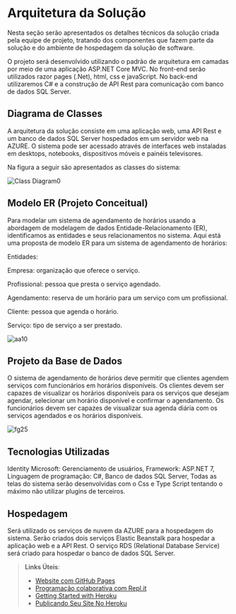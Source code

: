 # Arquitetura da Solução

Nesta seção serão apresentados os detalhes técnicos da solução criada pela equipe de projeto, tratando dos componentes que fazem parte da solução e do ambiente de hospedagem da solução de software.

O projeto será desenvolvido utilizando o padrão de arquitetura em camadas por meio de uma aplicação ASP.NET Core MVC. No front-end serão utilizados razor pages (.Net), html, css e javaScript. No back-end utilizaremos C# e a construção de API Rest para comunicação com banco de dados SQL Server.
## Diagrama de Classes

A arquitetura da solução consiste em uma aplicação web, uma API Rest e um banco de dados SQL Server hospedados em um servidor web na AZURE. O sistema pode ser acessado através de interfaces web instaladas em desktops, notebooks, dispositivos móveis e painéis televisores.

Na figura a seguir são apresentados as classes do sistema:






![Class Diagram0](https://user-images.githubusercontent.com/112700596/232232020-1c0d08ee-fd0d-4083-b7ad-127b123997a8.png)










## Modelo ER (Projeto Conceitual)

Para modelar um sistema de agendamento de horários usando a abordagem de modelagem de dados Entidade-Relacionamento (ER), identificamos as entidades e seus relacionamentos no sistema. Aqui está uma proposta de modelo ER para um sistema de agendamento de horários:

Entidades:

Empresa: organização que oferece o serviço.

Profissional: pessoa que presta o serviço agendado.

Agendamento: reserva de um horário para um serviço com um profissional.

Cliente: pessoa que agenda o horário.

Serviço: tipo de serviço a ser prestado.



![aa10](https://user-images.githubusercontent.com/112700596/232231306-163678ae-b822-43f0-97a8-70365a7ebf04.png)











## Projeto da Base de Dados

O sistema de agendamento de horários deve permitir que clientes agendem serviços com funcionários em horários disponíveis. Os clientes devem ser capazes de visualizar os horários disponíveis para os serviços que desejam agendar, selecionar um horário disponível e confirmar o agendamento. Os funcionários devem ser capazes de visualizar sua agenda diária com os serviços agendados e os horários disponíveis.



![fg25](https://user-images.githubusercontent.com/112700596/232231181-09372b13-0881-42d1-8752-279c0eccebd0.png)









## Tecnologias Utilizadas

Identity Microsoft: Gerenciamento de usuários,
Framework: ASP.NET 7,
Linguagem de programação: C#,
Banco de dados SQL Server,
Todas as telas do sistema serão desenvolvidas com o Css e Type Script tentando o máximo não utilizar plugins de terceiros.

## Hospedagem

Será utilizado os serviços de nuvem da AZURE para a hospedagem do sistema. Serão criados dois serviços Elastic Beanstalk para hospedar a aplicação web e a API Rest. O serviço RDS (Relational Database Service) será criado para hospedar o banco de dados SQL Server.

> **Links Úteis**:
>
> - [Website com GitHub Pages](https://pages.github.com/)
> - [Programação colaborativa com Repl.it](https://repl.it/)
> - [Getting Started with Heroku](https://devcenter.heroku.com/start)
> - [Publicando Seu Site No Heroku](http://pythonclub.com.br/publicando-seu-hello-world-no-heroku.html)
